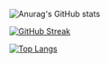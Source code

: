 
![Anurag's GitHub stats](https://github-readme-stats.vercel.app/api?username=jvoribas&show_icons=true&theme=dracula)

[![GitHub Streak](https://github-readme-streak-stats.herokuapp.com/?user=jvoribas&show_icons=true&theme=dracula)](https://git.io/streak-stats)

[![Top Langs](https://github-readme-stats.vercel.app/api/top-langs/?username=jvoribas&show_icons=true&theme=dracula&layout=compact)](https://github.com/anuraghazra/github-readme-stats)



<!---
jvoribas/jvoribas is a ✨ special ✨ repository because its `README.md` (this file) appears on your GitHub profile.
You can click the Preview link to take a look at your changes.
--->
